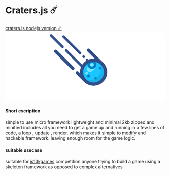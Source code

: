 # Craters.js ☄️
[craters.js nodejs version ☄️](https://github.com/swashvirus/node-craters.js)
![](final.gif)
#### Short escription 
simple to use micro framework lightweight and minimal 2kb zipped and minified includes all you need to get a game up and running in a few lines of code, a loop , update , render. which makes it simple to modify and hackable framework. leaving enough room for the game logic.
#### suitable usecase 
suitable for [js13kgames](https://js13kgames.com) competition
anyone trying to build a game using a skeleton framework as opposed to complex alternatives